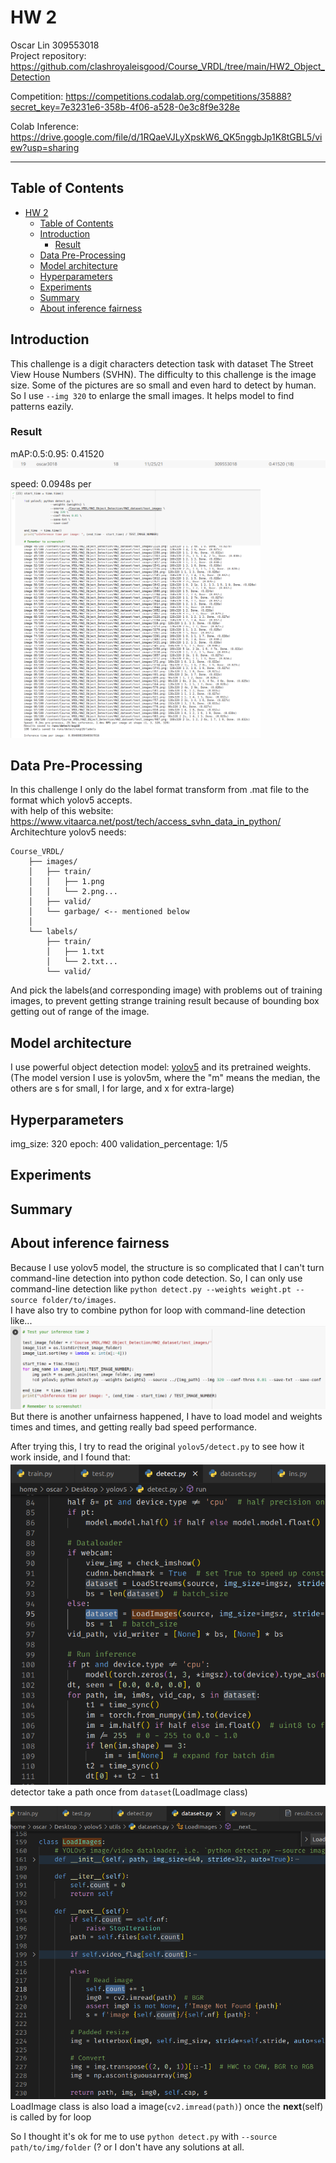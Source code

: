 # HW 2
Oscar Lin 309553018  
Project repository: https://github.com/clashroyaleisgood/Course_VRDL/tree/main/HW2_Object_Detection

Competition: https://competitions.codalab.org/competitions/35888?secret_key=7e3231e6-358b-4f06-a528-0e3c8f9e328e

Colab Inference: https://drive.google.com/file/d/1RQaeVJLyXpskW6_QK5nggbJp1K8tGBL5/view?usp=sharing

___
## Table of Contents

- [HW 2](#hw-2)
  - [Table of Contents](#table-of-contents)
  - [Introduction](#introduction)
    - [Result](#result)
  - [Data Pre-Processing](#data-pre-processing)
  - [Model architecture](#model-architecture)
  - [Hyperparameters](#hyperparameters)
  - [Experiments](#experiments)
  - [Summary](#summary)
  - [About inference fairness](#about-inference-fairness)

<div style="page-break-after: always;"></div>

## Introduction
This challenge is a digit characters detection task with dataset The Street View House Numbers (SVHN).
The difficulty to this challenge is the image size.
Some of the pictures are so small and even hard to detect by human.
So I use `--img 320` to enlarge the small images. It helps model to find patterns eazily.

### Result
mAP:0.5:0.95: 0.41520  
![](mAP_score.png)

speed: 0.0948s per 
<img src="inference_speed.png" width="400"> 

<div style="page-break-after: always;"></div>

## Data Pre-Processing

In this challenge I only do the label format transform from .mat file to the format which yolov5 accepts.  
with help of this website: https://www.vitaarca.net/post/tech/access_svhn_data_in_python/
Architechture yolov5 needs:
```
Course_VRDL/
    ├── images/
    │   ├── train/
    │   │   ├── 1.png
    │   │   └── 2.png...
    │   ├── valid/
    │   └── garbage/ <-- mentioned below
    │
    └── labels/
        ├── train/
        │   ├── 1.txt
        │   └── 2.txt...
        └── valid/
```

And pick the labels(and corresponding image) with problems out of training images, to prevent getting strange training result because of bounding box getting out of range of the image.

<div style="page-break-after: always;"></div>

## Model architecture

I use powerful object detection model: [yolov5](https://github.com/ultralytics/yolov5) and its pretrained weights.
(The model version I use is yolov5m, where the "m" means the median, the others are s for small, l for large, and x for extra-large)

<div style="page-break-after: always;"></div>

## Hyperparameters

img_size: 320
epoch: 400
validation_percentage: 1/5

<div style="page-break-after: always;"></div>

## Experiments

<div style="page-break-after: always;"></div>

## Summary

## About inference fairness
Because I use yolov5 model, the structure is so complicated that I can't turn command-line detection into python code detection. So, I can only use command-line detection like `python detect.py --weights weight.pt --source folder/to/images`.  
I have also try to combine python for loop with command-line detection like...
![](inference_fairness/forloop_detection.png)
But there is another unfairness happened, I have to load model and weights times and times, and getting really bad speed performance.  

After trying this, I try to read the original `yolov5/detect.py` to see how it work inside, and I found that:
![](inference_fairness/take_path.png)
detector take a path once from `dataset`(LoadImage class)

![](inference_fairness/LoadImage.png)
LoadImage class is also load a image(`cv2.imread(path)`) once the __next__(self) is called by for loop

So I thought it's ok for me to use `python detect.py` with `--source path/to/img/folder` (?
or I don't have any solutions at all.
